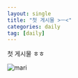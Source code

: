```yaml
---
layout: single
title: "첫 게시물 >ㅡ<"
categories: daily
tag: [daily]
---
```


첫 게시물 ㅎㅎ


![mari](../../images/2021-01-11-first/mari.jpeg)
